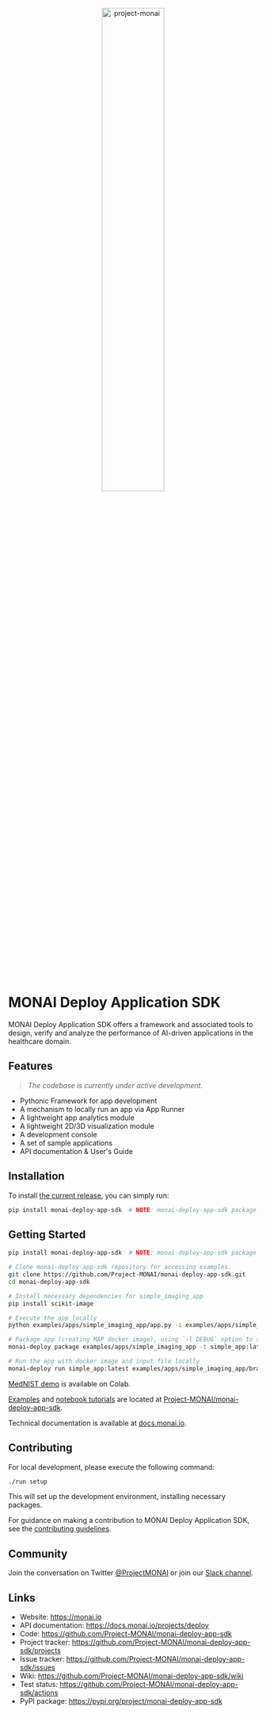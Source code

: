 <p align="center">
<img src="https://raw.githubusercontent.com/Project-MONAI/MONAI/dev/docs/images/MONAI-logo-color.png" width="50%" alt='project-monai'>
</p>

# MONAI Deploy Application SDK

MONAI Deploy Application SDK offers a framework and associated tools to design, verify and analyze the performance of AI-driven applications in the healthcare domain.

## Features

> _The codebase is currently under active development._

- Pythonic Framework for app development
- A mechanism to locally run an app via App Runner
- A lightweight app analytics module
- A lightweight 2D/3D visualization module
- A development console
- A set of sample applications
- API documentation & User's Guide

## Installation

To install [the current release](https://pypi.org/project/monai-deploy-app-sdk/), you can simply run:

```bash
pip install monai-deploy-app-sdk  # NOTE: monai-deploy-app-sdk package is not available in PyPI for now.
```

## Getting Started

```bash
pip install monai-deploy-app-sdk  # NOTE: monai-deploy-app-sdk package is not available in PyPI for now.

# Clone monai-deploy-app-sdk repository for accessing examples.
git clone https://github.com/Project-MONAI/monai-deploy-app-sdk.git
cd monai-deploy-app-sdk

# Install necessary dependencies for simple_imaging_app
pip install scikit-image

# Execute the app locally
python examples/apps/simple_imaging_app/app.py -i examples/apps/simple_imaging_app/brain_mr_input.jpg -o output

# Package app (creating MAP docker image), using `-l DEBUG` option to see progress.
monai-deploy package examples/apps/simple_imaging_app -t simple_app:latest -l DEBUG

# Run the app with docker image and input file locally
monai-deploy run simple_app:latest examples/apps/simple_imaging_app/brain_mr_input.jpg output
```

[MedNIST demo](TBD) is available on Colab.

[Examples](https://github.com/Project-MONAI/monai-deploy-app-sdk/tree/main/examples) and [notebook tutorials](https://github.com/Project-MONAI/monai-deploy-app-sdk/tree/main/notebooks) are located at [Project-MONAI/monai-deploy-app-sdk](https://github.com/Project-MONAI/monai-deploy-app-sdk).

Technical documentation is available at [docs.monai.io](https://docs.monai.io).

## Contributing

For local development, please execute the following command:

```bash
./run setup
```

This will set up the development environment, installing necessary packages.

For guidance on making a contribution to MONAI Deploy Application SDK, see the [contributing guidelines](CONTRIBUTING.md).

## Community

Join the conversation on Twitter [@ProjectMONAI](https://twitter.com/ProjectMONAI) or join our [Slack channel](https://forms.gle/QTxJq3hFictp31UM9).

## Links

- Website: <https://monai.io>
- API documentation: <https://docs.monai.io/projects/deploy>
- Code: <https://github.com/Project-MONAI/monai-deploy-app-sdk>
- Project tracker: <https://github.com/Project-MONAI/monai-deploy-app-sdk/projects>
- Issue tracker: <https://github.com/Project-MONAI/monai-deploy-app-sdk/issues>
- Wiki: <https://github.com/Project-MONAI/monai-deploy-app-sdk/wiki>
- Test status: <https://github.com/Project-MONAI/monai-deploy-app-sdk/actions>
- PyPI package: <https://pypi.org/project/monai-deploy-app-sdk>
<!-- - Docker Hub: <https://hub.docker.com/r/projectmonai/monai-deploy-app-sdk> -->
